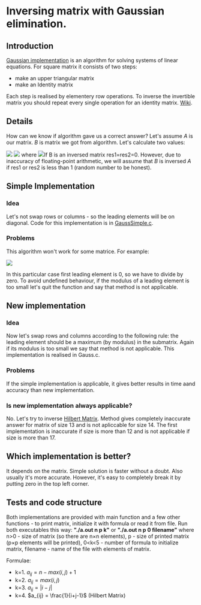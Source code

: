 # Inversing matrix with Gaussian elimination.

## Introduction

[Gaussian implementation](https://en.wikipedia.org/wiki/Gaussian_elimination) is an algorithm for solving systems of linear equations.
For square matrix it consists of two steps: 
* make an upper triangular matrix
* make an Identity matrix

Each step is realised by elementery row operations.
To inverse the invertible matrix you should repeat every single operation for an identity matrix. [Wiki](https://en.wikipedia.org/wiki/Invertible_matrix#Gaussian_elimination).

## Details

How can we know if algorithm gave us a correct answer? Let's assume $A$ is our matrix. $B$ is matrix we got from algorithm. Let's calculate two values:


<img src="https://latex.codecogs.com/svg.image?res1=||AB-E||_1" />
<img src="https://latex.codecogs.com/svg.image?res1=||BA-E||_1" />
where <img src="https://latex.codecogs.com/svg.image?||C||_1=\max_{1\leqslant&space;j&space;\leqslant&space;n}\sum_{i=1}^{n}|y_{ij}|"

If B is an inversed matrix res1=res2=0. However, due to inaccuracy of floating-point arithmetic, we will assume that $B$ is inversed $A$ if res1 or res2 is less than 1 (random number to be honest).

## Simple Implementation

### Idea
Let's not swap rows or columns - so the leading elements will be on diagonal. Code for this implementation is in [GaussSimple.c](/GaussSimple.c).
### Problems
This algorithm won't work for some matrice. For example:

<img src="https://latex.codecogs.com/svg.image?\begin{pmatrix}0&space;&&space;1\\1&space;&&space;0\end{pmatrix}" /> 


In this particular case first leading element is 0, so we have to divide by zero. To avoid undefined behaviour, if the modulus of a leading element is too small let's quit the function and say that method is not applicable.

## New implementation

### Idea
Now let's swap rows and columns according to the following rule: the leading element should be a maximum (by modulus) in the submatrix. Again if its modulus is too small we say that method is not applicable. This implementation is realised in Gauss.c.

### Problems
If the simple implementation is applicable, it gives better results in time aand accuracy than new implementation.

### Is new implementation always applicable?
No. Let's try to inverse [Hilbert Matrix](https://en.wikipedia.org/wiki/Hilbert_matrix). 
Method gives completely inaccurate answer for matrix of size 13 and is not apliccable for size 14.
The first implementation is inaccurate if size is more than 12 and is not applicable if size is more than 17.

## Which implementation is better?

It depends on the matrix. Simple solution is faster without a doubt. Also usually it's more accurate. However, it's easy to completely break it by putting zero in the top left corner.

## Tests and code structure

Both implementations are provided with main function and a few other functions - to print matrix, initialize it with formula or read it from file.
Run both executables this way: 
**"./a.out n p k"** or **"./a.out n p 0 filename"**
where n>0 - size of matrix (so there are n×n elements), p - size of printed matrix (p×p elements will be printed), 0<k<5 - number of formula to initialize matrix, filename - name of the file with elements of matrix.

Formulae:
* k=1. $a_{ij} = n - max(i, j)+1$
* k=2. $a_{ij} = max(i, j)$
* k=3. $a_{ij} = |i-j|$
* k=4. $a_{ij} = \frac{1}{i+j-1}$ (Hilbert Matrix)

